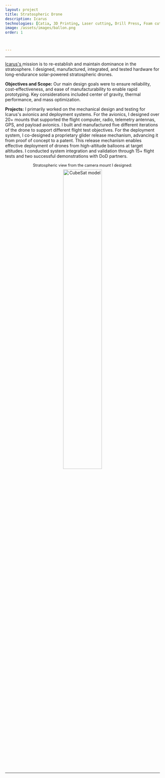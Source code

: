 ```yaml
---
layout: project
title: Stratospheric Drone
description: Icarus
technologies: [Catia, 3D Printing, Laser cutting, Drill Press, Foam cutting, QGroundControl, Python]
image: /assets/images/ballon.png
order: 1



---
```

---
 <a href="https://www.icarus.one/" class="no-underline-link"> Icarus's </a> mission is to re-establish and maintain dominance in the stratosphere. I designed, manufactured, integrated, and tested hardware for long-endurance solar-powered stratospheric drones. 

**Objectives and Scope:** Our main design goals were to ensure reliability, cost-effectiveness, and ease of manufacturability to enable rapid prototyping. Key considerations included center of gravity, thermal performance, and mass optimization.

**Projects:** I primarily worked on the mechanical design and testing for Icarus's avionics and deployment systems. For the avionics, I designed over 20+ mounts that supported the flight computer, radio, telemetry antennas, GPS, and payload avionics. I built and manufactured five different iterations of the drone to support different flight test objectives. For the deployment system, I co-designed a proprietary glider release mechanism, advancing it from proof of concept to a patent. This release mechanism enables effective deployment of drones from high-altitude balloons at target altitudes. I conducted system integration and validation through 15+ flight tests and two successful demonstrations with DoD partners. 

<figure style="text-align:center; margin: 1em 0;">
  <figcaption style="font-size:0.9em; margin-bottom: 0.5em;">Stratospheric view from the camera mount I designed:</figcaption>
  <img src="{{ '/assets/images/icarus cam.jpg' | relative_url }}" alt="CubeSat model" style="width:50%; display:inline-block;">
</figure>

---


